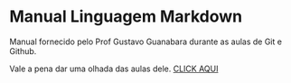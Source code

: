 # Manual Linguagem Markdown
Manual fornecido pelo Prof Gustavo Guanabara durante as aulas de Git e Github.

Vale a pena dar uma olhada das aulas dele. [CLICK AQUI](https://github.com/gustavoguanabara/git-github)
